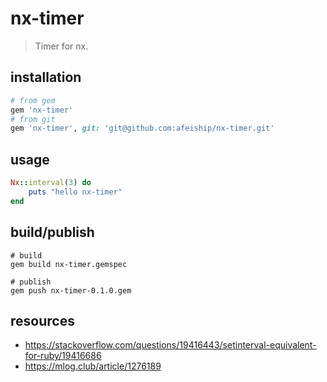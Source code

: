# nx-timer
> Timer for nx.

## installation
```rb
# from gem
gem 'nx-timer'
# from git
gem 'nx-timer', git: 'git@github.com:afeiship/nx-timer.git'
```

## usage
```rb
Nx::interval(3) do
    puts "hello nx-timer"
end
```

## build/publish
```shell
# build
gem build nx-timer.gemspec

# publish
gem push nx-timer-0.1.0.gem
```

## resources
- https://stackoverflow.com/questions/19416443/setinterval-equivalent-for-ruby/19416686
- https://mlog.club/article/1276189